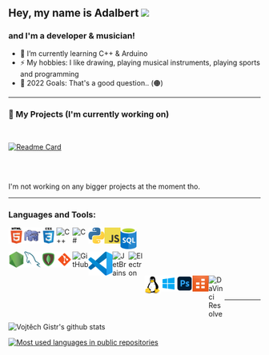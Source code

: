 ## Hey, my name is Adalbert <img src="https://media.giphy.com/media/hvRJCLFzcasrR4ia7z/giphy.gif" width="25px">

### and I'm a developer & musician!

- 🔎 I’m currently learning C++ & Arduino
- ⚡ My hobbies: I like drawing, playing musical instruments, playing sports and programming
- 🥅 2022 Goals: That's a good question.. (🟠)

---

### 👀 My Projects (I'm currently working on)

<br>

[![Readme Card](https://github-readme-stats.vercel.app/api/pin/?username=vojtag&theme=github_dark&repo=battleship-minigame)](https://github.com/VojtaG/BattleShip-minigame)

<br><br>

I'm not working on any bigger projects at the moment tho.

---

### Languages and Tools:

<img align="left" alt="HTML5" width="32px" src="https://raw.githubusercontent.com/github/explore/80688e429a7d4ef2fca1e82350fe8e3517d3494d/topics/html/html.png" />
<img align="left" alt="PHP" width="32px" src="./assets/php.png" />
<img align="left" alt="CSS3" width="32px" src="https://raw.githubusercontent.com/github/explore/80688e429a7d4ef2fca1e82350fe8e3517d3494d/topics/css/css.png" />
<img align="left" alt="C++" width="32px" src="https://raw.githubusercontent.com/isocpp/logos/master/cpp_logo.png" />
<img align="left" alt="C#" width="32px" src="https://camo.githubusercontent.com/8d56e87edf99e89bfc457cd62462e0b7aae19e6b197b1df5c542d474d8d76f81/68747470733a2f2f646576656c6f7065722e6665646f726170726f6a6563742e6f72672f7374617469632f6c6f676f2f6373686172702e706e67" />
<img align="left" alt="Python" width="32px" src="./assets/python.png" />
<img align="left" alt="JavaScript" width="32px" src="https://raw.githubusercontent.com/github/explore/80688e429a7d4ef2fca1e82350fe8e3517d3494d/topics/javascript/javascript.png" />
<img align="left" alt="SQL" width="32px" src="./assets/sql.png" />

<br /><br />

<img align="left" alt="Node.js" width="32px" src="https://raw.githubusercontent.com/github/explore/80688e429a7d4ef2fca1e82350fe8e3517d3494d/topics/nodejs/nodejs.png" />
<img align="left" alt="MySQL" width="32px" src="./assets/mysql.png" />
<img align="left" alt="MongoDB" width="32px" src="./assets/mongodb (2).png" />
<img align="left" alt="Git" width="32px" src="./assets/git (2).png" />
<img align="left" alt="GitHub" width="32px" src="https://cdn.icon-icons.com/icons2/2351/PNG/512/logo_github_icon_143196.png" />
<img align="left" alt="Visual Studio / Code" width="48px" src="https://raw.githubusercontent.com/github/explore/80688e429a7d4ef2fca1e82350fe8e3517d3494d/topics/visual-studio-code/visual-studio-code.png" />
<img align="left" alt="JetBrains" width="32px" src="https://resources.jetbrains.com/storage/products/company/brand/logos/jb_beam.png" />
<img align="left" alt="Electron" width="32px" src="https://upload.wikimedia.org/wikipedia/commons/9/91/Electron_Software_Framework_Logo.svg" />

<br /><br />

<img align="left" alt="Linux" width="32px" src="./assets/linux.png" />
<img align="left" alt="Windows" width="32px" src="./assets/windows.png" />
<img align="left" alt="Photoshop" width="32px" src="./assets/photoshop.png" />
<img align="left" alt="Cakewalk" width="32px" src="./assets/cakewalk.png" />
<img align="left" alt="DaVinci Resolve" width="32px" src="https://upload.wikimedia.org/wikipedia/commons/thumb/9/90/DaVinci_Resolve_17_logo.svg/240px-DaVinci_Resolve_17_logo.svg.png" />

<br /><br />

---

<br />
  

![Vojtěch Gistr's github stats](https://github-readme-stats.vercel.app/api?username=VojtaG&show_icons=true&theme=radical)
  
[![Most used languages in public repositories](https://github-readme-stats.vercel.app/api/top-langs/?username=vojtag&theme=radical&layout=compact)](https://github.com/VojtaG)
 
